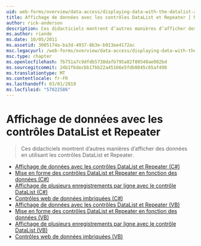 ```yaml
---
uid: web-forms/overview/data-access/displaying-data-with-the-datalist-and-repeater/index
title: Affichage de données avec les contrôles DataList et Repeater | Microsoft Docs
author: rick-anderson
description: Ces didacticiels montrent d’autres manières d’afficher des données en utilisant les contrôles DataList et Repeater.
ms.author: riande
ms.date: 10/05/2011
ms.assetid: 3005174a-ba3d-4937-8b3e-b913ee4172ac
msc.legacyurl: /web-forms/overview/data-access/displaying-data-with-the-datalist-and-repeater
msc.type: chapter
ms.openlocfilehash: 7b751a7c9dfdb5738dafb795a82f80540ae002bd
ms.sourcegitcommit: 24b1f6decbb17bb22a45166e5fdb0845c65af498
ms.translationtype: MT
ms.contentlocale: fr-FR
ms.lasthandoff: 03/01/2019
ms.locfileid: "57022586"
---
```

<a name="displaying-data-with-the-datalist-and-repeater"></a>Affichage de données avec les contrôles DataList et Repeater
====================
> Ces didacticiels montrent d’autres manières d’afficher des données en utilisant les contrôles DataList et Repeater.


- [Affichage de données avec les contrôles DataList et Repeater (C#)](displaying-data-with-the-datalist-and-repeater-controls-cs.md)
- [Mise en forme des contrôles DataList et Repeater en fonction des données (C#)](formatting-the-datalist-and-repeater-based-upon-data-cs.md)
- [Affichage de plusieurs enregistrements par ligne avec le contrôle DataList (C#)](showing-multiple-records-per-row-with-the-datalist-control-cs.md)
- [Contrôles web de données imbriquées (C#)](nested-data-web-controls-cs.md)
- [Affichage de données avec les contrôles DataList et Repeater (VB)](displaying-data-with-the-datalist-and-repeater-controls-vb.md)
- [Mise en forme des contrôles DataList et Repeater en fonction des données (VB)](formatting-the-datalist-and-repeater-based-upon-data-vb.md)
- [Affichage de plusieurs enregistrements par ligne avec le contrôle DataList (VB)](showing-multiple-records-per-row-with-the-datalist-control-vb.md)
- [Contrôles web de données imbriquées (VB)](nested-data-web-controls-vb.md)
